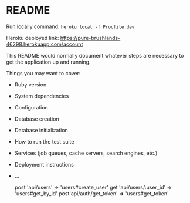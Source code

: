 # README

Run locally command: ```heroku local -f Procfile.dev```

Heroku deployed link: https://pure-brushlands-46298.herokuapp.com/account


This README would normally document whatever steps are necessary to get the
application up and running.

Things you may want to cover:

* Ruby version

* System dependencies

* Configuration

* Database creation

* Database initialization

* How to run the test suite

* Services (job queues, cache servers, search engines, etc.)

* Deployment instructions

* ...


    post 'api/users' => 'users#create_user'
    get 'api/users/:user_id' => 'users#get_by_id'
    post'api/auth/get_token' => 'users#get_token'

